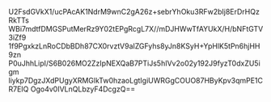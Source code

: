 U2FsdGVkX1/ucPAcAK1NdrM9wnC2gA26z+sebrYhOku3RFw2bIj8ErDrHQzRkTTs
WBi7mdtfDMGSPutMerRz9Y02tEPgRcgL7X//mDJHWwTfAYUkX/H/bNFtGTV3iZf9
1f9PgxkzLnRoCDbBDh87CX0rvztV9aIZGFyhs8yJn8KSyH+YpHlK5tPn6hjHH9zn
P0uJhhLipI/S6B026MO2ZzIpNEXQaB7PTiJs5hIVv2o02y192J9fyzT0dxZU5igm
liykp7DgzJXdPUgyXRMGlkTw0hzaoLgtIgiUWRGgCOUO87HByKpv3qmPE1CR7EIQ
Ogo4v0IVLnQLbzyF4DcgzQ==
